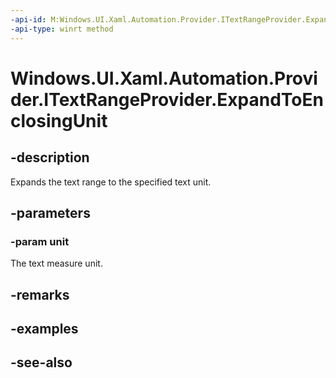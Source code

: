 ```yaml
---
-api-id: M:Windows.UI.Xaml.Automation.Provider.ITextRangeProvider.ExpandToEnclosingUnit(Windows.UI.Xaml.Automation.Text.TextUnit)
-api-type: winrt method
---
```


<!-- Method syntax
public void ExpandToEnclosingUnit(Windows.UI.Xaml.Automation.Text.TextUnit unit)
-->

# Windows.UI.Xaml.Automation.Provider.ITextRangeProvider.ExpandToEnclosingUnit

## -description
Expands the text range to the specified text unit.



## -parameters
### -param unit
The text measure unit.

## -remarks

## -examples

## -see-also
